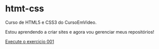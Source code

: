# htmt-css
 Curso de HTML5 e CSS3 do CursoEmVideo.

 Estou aprendendo a criar sites e agora vou gerenciar meus repositórios!

 <a href="https://hxlmi.github.io/html-css/exercicio/ex001/">Execute o exercicio 001</a>